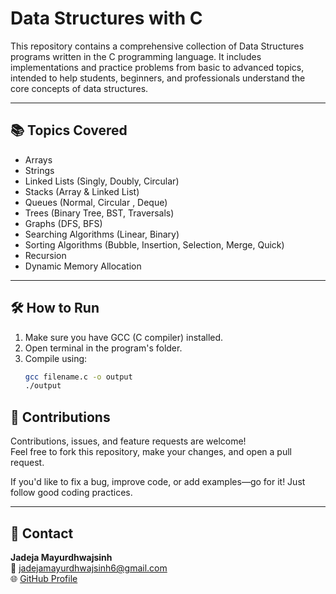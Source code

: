 # Data Structures with C

This repository contains a comprehensive collection of Data Structures programs written in the C programming language. It includes implementations and practice problems from basic to advanced topics, intended to help students, beginners, and professionals understand the core concepts of data structures.

---

## 📚 Topics Covered

- Arrays
- Strings
- Linked Lists (Singly, Doubly, Circular)
- Stacks (Array & Linked List)
- Queues (Normal, Circular , Deque)
- Trees (Binary Tree, BST, Traversals)
- Graphs (DFS, BFS)
- Searching Algorithms (Linear, Binary)
- Sorting Algorithms (Bubble, Insertion, Selection, Merge, Quick)
- Recursion
- Dynamic Memory Allocation

---

## 🛠️ How to Run

1. Make sure you have GCC (C compiler) installed.
2. Open terminal in the program's folder.
3. Compile using:
   ```bash
   gcc filename.c -o output
   ./output


## 🤝 Contributions

Contributions, issues, and feature requests are welcome!  
Feel free to fork this repository, make your changes, and open a pull request.

If you'd like to fix a bug, improve code, or add examples—go for it! Just follow good coding practices.

---

## 📧 Contact

**Jadeja Mayurdhwajsinh**  
📧 jadejamayurdhwajsinh6@gmail.com  
🌐 [GitHub Profile](https://github.com/JadejaMayurdhwajsinh)

